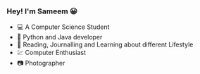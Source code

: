### Hey! I'm Sameem 😀
- 💻 A Computer Science Student
- 👩‍ Python and Java developer
- 📝 Reading, Journalling and Learning about different Lifestyle
- 💹 Computer Enthusiast
- 📷 Photographer
